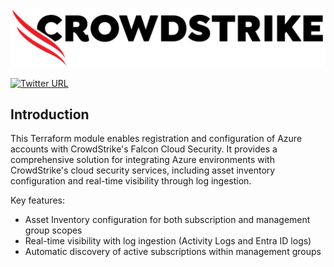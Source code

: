 ![CrowdStrike Azure Cloud Registration terraform module](https://raw.githubusercontent.com/CrowdStrike/falconpy/main/docs/asset/cs-logo.png)

[![Twitter URL](https://img.shields.io/twitter/url?label=Follow%20%40CrowdStrike&style=social&url=https%3A%2F%2Ftwitter.com%2FCrowdStrike)](https://twitter.com/CrowdStrike)

## Introduction

This Terraform module enables registration and configuration of Azure accounts with CrowdStrike's Falcon Cloud Security. It provides a comprehensive solution for integrating Azure environments with CrowdStrike's cloud security services, including asset inventory configuration and real-time visibility through log ingestion.

Key features:
- Asset Inventory configuration for both subscription and management group scopes
- Real-time visibility with log ingestion (Activity Logs and Entra ID logs)
- Automatic discovery of active subscriptions within management groups
